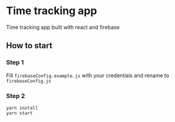 # Time tracking app
Time tracking app built with react and firebase

## How to start

### Step 1
Fill `firebaseConfig.example.js` with your credentials and rename to `firebaseConfig.js`

### Step 2

```
yarn install
yarn start
```